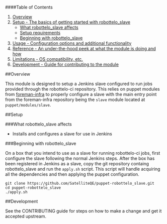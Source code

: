 ####Table of Contents

1. [Overview](#overview)
2. [Setup - The basics of getting started with robottelo_slave](#setup)
    * [What robottelo_slave affects](#what-robottelo_slave-affects)
    * [Setup requirements](#setup-requirements)
    * [Beginning with robottelo_slave](#beginning-with-robottelo_slave)
3. [Usage - Configuration options and additional functionality](#usage)
4. [Reference - An under-the-hood peek at what the module is doing and how](#reference)
5. [Limitations - OS compatibility, etc.](#limitations)
6. [Development - Guide for contributing to the module](#development)

##Overview

This module is designed to setup a Jenkins slave configured to run jobs provided through the
robottelo-ci repository. This relies on puppet modules from [foreman-infra](https://github.com/theforeman/foreman-infra.git) 
to properly configure a slave with the main entry point from the foreman-infra repository
being the `slave` module located at `puppet/modules/slave`.

##Setup

###What robottelo_slave affects

* Installs and configures a slave for use in Jenkins

###Beginning with robottelo_slave

On a box that you intend to use as a slave for running robottelo-ci jobs, first configure
the slave following the normal Jenkins steps. After the box has been registered in Jenkins
as a slave, copy the git repository containg robottelo_slave and run the `apply.sh` script.
This script will handle acquiring all the dependencies and then applying the puppet configuration.

```
git clone https://github.com/SatelliteQE/puppet-robottelo_slave.git
cd puppet-robottelo_slave
./apply.sh
```

##Development

See the CONTRIBUTING guide for steps on how to make a change and get it accepted upstream.

